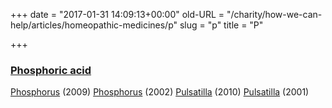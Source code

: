 +++
date = "2017-01-31 14:09:13+00:00"
old-URL = "/charity/how-we-can-help/articles/homeopathic-medicines/p"
slug = "p"
title = "P"

+++

### [Phosphoric acid](http://localhost/charity/how-we-can-help/articles/homeopathic-medicines/p/phosphoric-acid/)
[Phosphorus](http://localhost/charity/how-we-can-help/articles/homeopathic-medicines/p/phosphorus-the-element-of-lucifer/) (2009)
[Phosphorus](http://localhost/charity/how-we-can-help/articles/homeopathic-medicines/p/phosphorus/) (2002)
[Pulsatilla](http://localhost/charity/how-we-can-help/articles/homeopathic-medicines/p/a-closer-look-at-pulsatilla/) (2010)
[Pulsatilla](http://localhost/charity/how-we-can-help/articles/homeopathic-medicines/p/pulsatilla/) (2001)
